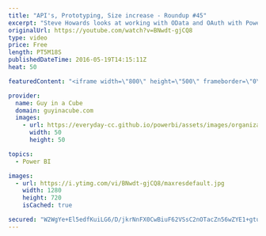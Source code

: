```yaml
---
title: "API's, Prototyping, Size increase - Roundup #45"
excerpt: "Steve Howards looks at working with OData and OAuth with Power BI. Bill Anton looks at prototyping and comparing Power BI Desktop to Power Pivot/Excel. We also had a few updates from the Power BI team regarding Q&A working with direct connections via the enterprise gateway, Query Parameters and Templating"
originalUrl: https://youtube.com/watch?v=BNwdt-gjCQ8
type: video
price: Free
length: PT5M18S
publishedDateTime: 2016-05-19T14:15:11Z
heat: 50

featuredContent: "<iframe width=\"800\" height=\"500\" frameborder=\"0\" src=\"https://www.youtube.com/embed/BNwdt-gjCQ8\" allow=\"accelerometer; autoplay; encrypted-media; gyroscope; picture-in-picture\" allowfullscreen></iframe>"

provider:
  name: Guy in a Cube
  domain: guyinacube.com
  images:
    - url: https://everyday-cc.github.io/powerbi/assets/images/organizations/guyinacube.com-50x50.jpg
      width: 50
      height: 50

topics:
  - Power BI

images:
  - url: https://i.ytimg.com/vi/BNwdt-gjCQ8/maxresdefault.jpg
    width: 1280
    height: 720
    isCached: true

secured: "W2WgYe+El5edfKuiLG6/D/jkrNnFX0CwBiuF62VSsC2nOTacZn56wZYE1+gtuVztB03ZjIBJvNWQsiVBt7gNE86vQ1WAAnWXa2s00/8oOaVJZnq7r/8bfKdXC5lUMEe8hnpgx4iBWtNkj5eaepycb065s/S+ZXzTFQrZxoWOWAcFTymEBJa6/wS1QUaWf8iEpyAF7AQPtCriDjhdPPKUiM2JIP61UoSTXM57Uw/gBtcl0N87X7w8hAr9F0pZv4gRW537gNigxo2IrBxpw8D0UeeBBQMQ8i4dyScasj8ZiYftmAnj0giq4nESE2lsd/9Xu21PpaOWEio7rGfHTtFITYDAyg3SdSwIhwVHxT7LOmRubUQoKd0wOvp5sKjttik9ZumrCU7diCFI7Cz1y8oOgI+8qemjw8/Nr5Uic4eUWkY=;XJ9XLwuJ3/pk1P995XdnxQ=="
---
```


